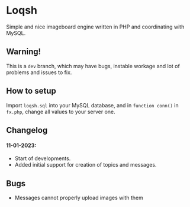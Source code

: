 # Loqsh
Simple and nice imageboard engine written in PHP and coordinating with MySQL.
## Warning!
This is a `dev` branch, which may have bugs, instable workage and lot of problems and issues to fix.
## How to setup
Import `loqsh.sql` into your MySQL database, and in `function conn()` in `fx.php`, change all values to your server one.
## Changelog
#### 11-01-2023:
- Start of developments.
- Added initial support for creation of topics and messages.
## Bugs
- Messages cannot properly upload images with them